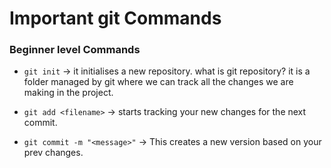  # Important git Commands

 ### Beginner level Commands

- `git init` -> it initialises a new repository. what is git repository?
                it is a folder managed by git where  we can  track all  the changes  we are making in the project.

- `git add <filename>` -> starts tracking your new changes for the next commit.

- `git commit -m "<message>"` -> This creates a new version based on your prev changes.



